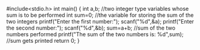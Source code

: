 #include<stdio.h>
int main()
{
    int a,b; //two integer type variables whose sum is to be performed
    int sum=0; //the variable for storing the sum of the two integers
    printf("Enter the first number:");
    scanf("%d",&a);
    printf("Enter the second number:");
    scanf("%d",&b);
    sum=a+b; //sum of the two numbers performed
    printf("The sum of the two numbers is: %d",sum); //sum gets printed
return 0;
}
